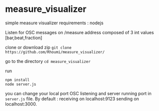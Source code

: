 # measure_visualizer

simple measure visualizer
requirements : nodejs

Listen for OSC messages on /measure address composed of 3 int values [bar,beat,fraction]

clone or download zip 
```git clone https://github.com/Rhoumi/measure_visualizer/```

go to the directory
```cd measure_visualizer```

run
```
npm install
node server.js
```

you can change your local port OSC listening and server running port in `server.js` file. By default : receiving on localhost:9123 sending on localhost:3000.
